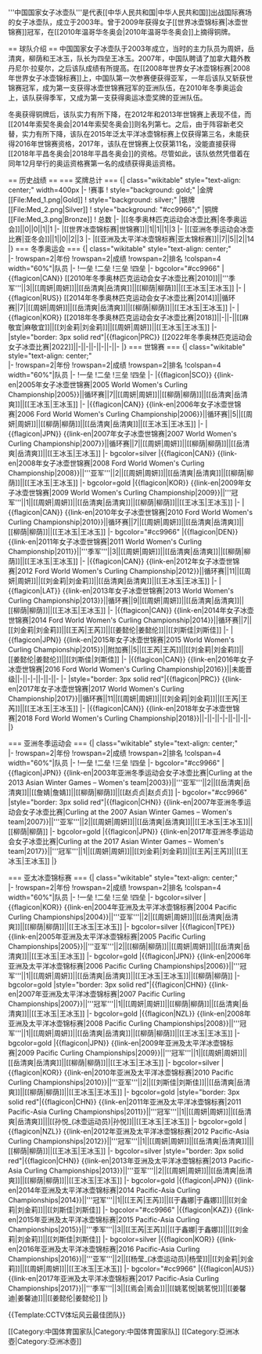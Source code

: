 '''中国国家女子冰壶队'''是代表[[中华人民共和国|中华人民共和国]]出战国际赛场的女子冰壶队，成立于2003年。曾于2009年获得女子[[世界冰壶锦标赛|冰壶世锦赛]]冠军，在[[2010年温哥华冬奥会|2010年温哥华冬奥会]]上摘得铜牌。

== 球队介绍 ==
中国国家女子冰壶队于2003年成立，当时的主力队员为周妍，岳清爽，柳荫和王冰玉，队长为四垒王冰玉。2007年，中国队聘请了加拿大籍外教丹尼尔·拉斐尔，之后该队成绩有所提高。在[[2008年世界女子冰壶锦标赛|2008年世界女子冰壶锦标赛]]上，中国队第一次参赛便获得亚军，一年后该队又斩获世锦赛冠军，成为第一支获得冰壶世锦赛冠军的亚洲队伍，在2010年冬季奥运会上，该队获得季军，又成为第一支获得奥运冰壶奖牌的亚洲队伍。

冬奥获得铜牌后，该队实力有所下降，在2012年和2013年世锦赛上表现不佳，而[[2014年索契冬奥会|2014年索契冬奥会]]则名列第七。之后，由于阵容新老交替，实力有所下降，该队在2015年泛太平洋冰壶锦标赛上仅获得第三名，未能获得2016年世锦赛资格，2017年，该队在世锦赛上仅获第11名，没能直接获得[[2018年平昌冬奥会|2018年平昌冬奥会]]的资格。尽管如此，该队依然凭借着在同年12月举行的奥运资格赛第一名的成绩获得奥运资格。

== 历史战绩 ==
=== 奖牌总计 ===
{| class="wikitable" style="text-align: center;"  width=400px
|-
!赛事
! style="background: gold;" |金牌[[File:Med_1.png|Gold]]
! style="background: silver;" |银牌[[File:Med_2.png|Silver]]
! style="background: "#cc9966";" |铜牌[[File:Med_3.png|Bronze]]
! 总数
|-
|[[冬季奥林匹克运动会冰壶比赛|冬季奥运会]]||0||0||1||1
|-
|[[世界冰壶锦标赛|世锦赛]]||1||1||1||3
|-
|[[亚洲冬季运动会冰壶比赛|亚冬会]]||1||0||2||3
|-
|[[亚洲及太平洋冰壶锦标赛|亚太锦标赛]]||7||5||2||14
|}
=== 冬季奥运会 ===
{| class="wikitable" style="text-align: center;"   
|-
!rowspan=2|年份
!rowspan=2|成绩
!rowspan=2|排名
!colspan=4 width="60%"|队员
|-
!一垒
!二垒
!三垒
!四垒
|- bgcolor="#cc9966"
|{{flagicon|CAN}} [[2010年冬季奥林匹克运动会女子冰壶比赛|2010]]||'''季军'''||3||[[周妍|周妍]]||[[岳清爽|岳清爽]]||[[柳荫|柳荫]]||[[王冰玉|王冰玉]]
|- 
|{{flagicon|RUS}} [[2014年冬季奥林匹克运动会女子冰壶比赛|2014]]||循环赛||7||[[周妍|周妍]]||[[岳清爽|岳清爽]]||[[柳荫|柳荫]]||[[王冰玉|王冰玉]]
|- 
|{{flagicon|KOR}} [[2018年冬季奥林匹克运动会女子冰壶比赛|2018]]||-||-||[[麻敬宜|麻敬宜]]||[[刘金莉|刘金莉]]||[[周妍|周妍]]||[[王冰玉|王冰玉]]
|- 
|style="border: 3px solid red"|{{flagicon|PRC}} [[2022年冬季奥林匹克运动会女子冰壶比赛|2022]]||-||-||-||-||-||-
|}
=== 世锦赛 ===
{| class="wikitable" style="text-align: center;"   
|-
!rowspan=2|年份
!rowspan=2|成绩
!rowspan=2|排名
!colspan=4 width="60%"|队员
|-
!一垒
!二垒
!三垒
!四垒
|- 
|{{flagicon|SCO}}  {{link-en|2005年女子冰壶世锦赛|2005 World Women's Curling Championship|2005}}||循环赛||7||[[周妍|周妍]]||[[柳荫|柳荫]]||[[岳清爽|岳清爽]]||[[王冰玉|王冰玉]]
|- 
|{{flagicon|CAN}} {{link-en|2006年女子冰壶世锦赛|2006 Ford World Women's Curling Championship|2006}}||循环赛||5||[[周妍|周妍]]||[[柳荫|柳荫]]||[[岳清爽|岳清爽]]||[[王冰玉|王冰玉]]
|- 
|{{flagicon|JPN}}  {{link-en|2007年女子冰壶世锦赛|2007 World Women's Curling Championship|2007}}||循环赛||7||[[周妍|周妍]]||[[柳荫|柳荫]]||[[岳清爽|岳清爽]]||[[王冰玉|王冰玉]]
|- bgcolor=silver
|{{flagicon|CAN}} {{link-en|2008年女子冰壶世锦赛|2008 Ford World Women's Curling Championship|2008}}||'''亚军'''||2||[[周妍|周妍]]||[[岳清爽|岳清爽]]||[[柳荫|柳荫]]||[[王冰玉|王冰玉]]
|- bgcolor=gold
|{{flagicon|KOR}}  {{link-en|2009年女子冰壶世锦赛|2009 World Women's Curling Championship|2009}}||'''冠军'''||1||[[周妍|周妍]]||[[岳清爽|岳清爽]]||[[柳荫|柳荫]]||[[王冰玉|王冰玉]]
|- 
|{{flagicon|CAN}} {{link-en|2010年女子冰壶世锦赛|2010 Ford World Women's Curling Championship|2010}}||循环赛||7||[[周妍|周妍]]||[[岳清爽|岳清爽]]||[[柳荫|柳荫]]||[[王冰玉|王冰玉]]
|- bgcolor="#cc9966"
|{{flagicon|DEN}}  {{link-en|2011年女子冰壶世锦赛|2011 World Women's Curling Championship|2011}}||'''季军'''||3||[[周妍|周妍]]||[[岳清爽|岳清爽]]||[[柳荫|柳荫]]||[[王冰玉|王冰玉]]
|- 
|{{flagicon|CAN}} {{link-en|2012年女子冰壶世锦赛|2012 Ford World Women's Curling Championship|2012}}||循环赛||11||[[周妍|周妍]]||[[刘金莉|刘金莉]]||[[岳清爽|岳清爽]]||[[王冰玉|王冰玉]]
|- 
|{{flagicon|LAT}}  {{link-en|2013年女子冰壶世锦赛|2013 World Women's Curling Championship|2013}}||循环赛||9||[[周妍|周妍]]||[[岳清爽|岳清爽]]||[[柳荫|柳荫]]||[[王冰玉|王冰玉]]
|- 
|{{flagicon|CAN}} {{link-en|2014年女子冰壶世锦赛|2014 Ford World Women's Curling Championship|2014}}||循环赛||7||[[刘金莉|刘金莉]]||[[王芮|王芮]]||[[姜懿伦|姜懿伦]]||[[刘斯佳|刘斯佳]]
|- 
|{{flagicon|JPN}}  {{link-en|2015年女子冰壶世锦赛|2015 World Women's Curling Championship|2015}}||附加赛||5||[[王芮|王芮]]||[[刘金莉|刘金莉]]||[[姜懿伦|姜懿伦]]||[[刘斯佳|刘斯佳]]
|- 
|{{flagicon|CAN}} {{link-en|2016年女子冰壶世锦赛|2016 Ford World Women's Curling Championship|2016}}||未能晋级||-||-|-||-||-||-
|- 
|style="border: 3px solid red"|{{flagicon|PRC}} {{link-en|2017年女子冰壶世锦赛|2017 World Women's Curling Championship|2017}}||循环赛||11||[[周妍|周妍]]||[[刘金莉|刘金莉]]||[[王芮|王芮]]||[[王冰玉|王冰玉]]
|- 
|{{flagicon|CAN}} {{link-en|2018年女子冰壶世锦赛|2018 Ford World Women's Curling Championship|2018}}||-||-||-|-||-||-||-
|}

=== 亚洲冬季运动会 ===
{| class="wikitable" style="text-align: center;"   
|-
!rowspan=2|年份
!rowspan=2|成绩
!rowspan=2|排名
!colspan=4 width="60%"|队员
|-
!一垒
!二垒
!三垒
!四垒
|- bgcolor="#cc9966"
|{{flagicon|JPN}} {{link-en|2003年亚洲冬季运动会女子冰壶比赛|Curling at the 2013 Asian Winter Games – Women's team|2003}}||'''亚军'''||2||[[岳清爽|岳清爽]]||[[詹婧|詹婧]]||[[柳荫|柳荫]]||[[赵贞贞|赵贞贞]]
|- bgcolor="#cc9966"
|style="border: 3px solid red"|{{flagicon|CHN}} {{link-en|2007年亚洲冬季运动会女子冰壶比赛|Curling at the 2007 Asian Winter Games – Women's team|2007}}||'''亚军'''||2||[[周妍|周妍]]||[[岳清爽|岳清爽]]||[[王冰玉|王冰玉]]||[[柳荫|柳荫]]
|- bgcolor=gold
|{{flagicon|JPN}} {{link-en|2017年亚洲冬季运动会女子冰壶比赛|Curling at the 2017 Asian Winter Games  – Women's team|2017}}||'''冠军'''||1||[[周妍|周妍]]||[[刘金莉|刘金莉]]||[[王芮|王芮]]||[[王冰玉|王冰玉]]
|}

=== 亚太冰壶锦标赛 ===
{| class="wikitable" style="text-align: center;"   
|-
!rowspan=2|年份
!rowspan=2|成绩
!rowspan=2|排名
!colspan=4 width="60%"|队员
|-
!一垒
!二垒
!三垒
!四垒
|- bgcolor=silver
|{{flagicon|KOR}} {{link-en|2004年亚洲及太平洋冰壶锦标赛|2004 Pacific Curling Championships|2004}}||'''亚军'''||2||[[周妍|周妍]]||[[岳清爽|岳清爽]]||[[柳荫|柳荫]]||[[王冰玉|王冰玉]]
|- bgcolor=silver
|{{flagicon|TPE}} {{link-en|2005年亚洲及太平洋冰壶锦标赛|2005 Pacific Curling Championships|2005}}||'''亚军'''||2||[[柳荫|柳荫]]||[[周妍|周妍]]||[[岳清爽|岳清爽]]||[[王冰玉|王冰玉]]
|- bgcolor=gold
|{{flagicon|JPN}} {{link-en|2006年亚洲及太平洋冰壶锦标赛|2006 Pacific Curling Championships|2006}}||'''冠军'''||1||[[周妍|周妍]]||[[岳清爽|岳清爽]]||[[王冰玉|王冰玉]]||[[柳荫|柳荫]]
|- bgcolor=gold
|style="border: 3px solid red"|{{flagicon|CHN}} {{link-en|2007年亚洲及太平洋冰壶锦标赛|2007 Pacific Curling Championships|2007}}||'''冠军'''||1||[[周妍|周妍]]||[[柳荫|柳荫]]||[[岳清爽|岳清爽]]||[[王冰玉|王冰玉]]
|- bgcolor=gold
|{{flagicon|NZL}} {{link-en|2008年亚洲及太平洋冰壶锦标赛|2008 Pacific Curling Championships|2008}}||'''冠军'''||1||[[周妍|周妍]]||[[岳清爽|岳清爽]]||[[柳荫|柳荫]]||[[王冰玉|王冰玉]]
|- bgcolor=gold
|{{flagicon|JPN}} {{link-en|2009年亚洲及太平洋冰壶锦标赛|2009 Pacific Curling Championships|2009}}||'''冠军'''||1||[[周妍|周妍]]||[[岳清爽|岳清爽]]||[[柳荫|柳荫]]||[[王冰玉|王冰玉]]
|- bgcolor=silver
|{{flagicon|KOR}} {{link-en|2010年亚洲及太平洋冰壶锦标赛|2010 Pacific Curling Championships|2010}}||'''亚军'''||2||[[刘斯佳|刘斯佳]]||[[岳清爽|岳清爽]]||[[柳荫|柳荫]]||[[王冰玉|王冰玉]]
|- bgcolor=gold
|style="border: 3px solid red"|{{flagicon|CHN}} {{link-en|2011年亚洲及太平洋冰壶锦标赛|2011 Pacific-Asia Curling Championships|2011}}||'''冠军'''||1||[[周妍|周妍]]||[[岳清爽|岳清爽]]|||[[孙悦_(冰壶运动员)|孙悦]]||[[王冰玉|王冰玉]]
|- bgcolor=gold
|{{flagicon|NZL}} {{link-en|2012年亚洲及太平洋冰壶锦标赛|2012 Pacific-Asia Curling Championships|2012}}||'''冠军'''||1||[[周妍|周妍]]||[[岳清爽|岳清爽]]|||[[柳荫|柳荫]]||[[王冰玉|王冰玉]]
|- bgcolor=silver
|style="border: 3px solid red"|{{flagicon|CHN}} {{link-en|2013年亚洲及太平洋冰壶锦标赛|2013 Pacific-Asia Curling Championships|2013}}||'''亚军'''||2||[[周妍|周妍]]||[[岳清爽|岳清爽]]||[[柳荫|柳荫]]||[[王冰玉|王冰玉]]
|- bgcolor=gold
|{{flagicon|JPN}} {{link-en|2014年亚洲及太平洋冰壶锦标赛|2014 Pacific-Asia Curling Championships|2014}}||'''冠军'''||1||[[王芮|王芮]]||[[于鑫娜|于鑫娜]]|||[[刘金莉|刘金莉]]||[[刘斯佳|刘斯佳]]
|- bgcolor="#cc9966"
|{{flagicon|KAZ}} {{link-en|2015年亚洲及太平洋冰壶锦标赛|2015 Pacific-Asia Curling Championships|2015}}||'''季军'''||3||[[王芮|王芮]]||[[于鑫娜|于鑫娜]]|||[[刘金莉|刘金莉]]||[[刘斯佳|刘斯佳]]
|- bgcolor=silver
|{{flagicon|KOR}} {{link-en|2016年亚洲及太平洋冰壶锦标赛|2016 Pacific-Asia Curling Championships|2016}}||'''亚军'''||2||[[杨莹_(冰壶运动员)|杨莹]]||[[刘金莉|刘金莉]]||[[周妍|周妍]]||[[王冰玉|王冰玉]]
|- bgcolor="#cc9966"
|{{flagicon|AUS}} {{link-en|2017年亚洲及太平洋冰壶锦标赛|2017 Pacific-Asia Curling Championships|2017}}||'''季军'''||3||[[焉会|焉会]]||[[姚茗悦|姚茗悦]]||[[姜馨迪|姜馨迪]]||[[姜懿伦|姜懿伦]]
|}

{{Template:CCTV体坛风云最佳团队}}

[[Category:中国体育国家队|Category:中国体育国家队]]
[[Category:亞洲冰壺|Category:亞洲冰壺]]